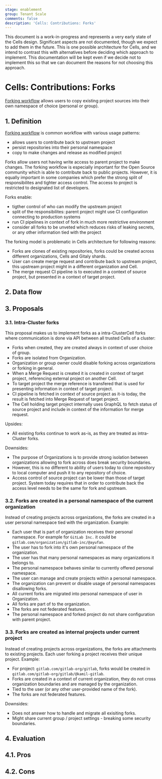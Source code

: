 ```yaml
---
stage: enablement
group: Tenant Scale
comments: false
description: 'Cells: Contributions: Forks'
---
```


This document is a work-in-progress and represents a very early state of the
Cells design. Significant aspects are not documented, though we expect to add
them in the future. This is one possible architecture for Cells, and we intend to
contrast this with alternatives before deciding which approach to implement.
This documentation will be kept even if we decide not to implement this so that
we can document the reasons for not choosing this approach.

# Cells: Contributions: Forks

[Forking workflow](../../../user/project/repository/forking_workflow.md) allows users
to copy existing project sources into their own namespace of choice (personal or group).

## 1. Definition

[Forking workflow](../../../user/project/repository/forking_workflow.md) is common workflow
with various usage patterns:

- allows users to contribute back to upstream project
- persist repositories into their personal namespace
- copy to make changes and release as modified project

Forks allow users not having write access to parent project to make changes. The forking workflow
is especially important for the Open Source community which is able to contribute back
to public projects. However, it is equally important in some companies which prefer the strong split
of responsibilites and tighter access control. The access to project is restricted
to designated list of developers.

Forks enable:

- tigther control of who can modify the upstream project
- split of the responsibilites: parent project might use CI configuration connecting to production systems
- run CI pipelines in context of fork in much more restrictive environment
- consider all forks to be unveted which reduces risks of leaking secrets, or any other information
  tied with the project

The forking model is problematic in Cells architecture for following reasons:

- Forks are clones of existing repositories, forks could be created across different organizations, Cells and Gitaly shards.
- User can create merge request and contribute back to upstream project, this upstream project might in a different organization and Cell.
- The merge request CI pipeline is to executed in a context of source project, but presented in a context of target project.

## 2. Data flow

## 3. Proposals

### 3.1. Intra-Cluster forks

This proposal makes us to implement forks as a intra-ClusterCell forks where communication is done via API
between all trusted Cells of a cluster:

- Forks when created, they are created always in context of user choice of group.
- Forks are isolated from Organization.
- Organization or group owner could disable forking across organizations or forking in general.
- When a Merge Request is created it is created in context of target project, referencing
  external project on another Cell.
- To target project the merge reference is transfered that is used for presenting information
  in context of target project.
- CI pipeline is fetched in context of source project as it-is today, the result is fetched into
  Merge Request of target project.
- The Cell holding target project internally uses GraphQL to fetch status of source project
  and include in context of the information for merge request.

Upsides:

- All existing forks continue to work as-is, as they are treated as intra-Cluster forks.

Downsides:

- The purpose of Organizations is to provide strong isolation between organizations
  allowing to fork across does break security boundaries.
- However, this is no different to ability of users today to clone repository to local computer
  and push it to any repository of choice.
- Access control of source project can be lower than those of target project. System today
  requires that in order to contribute back the access level needs to be the same for fork and upstream.

### 3.2. Forks are created in a personal namespace of the current organization

Instead of creating projects across organizations, the forks are created in a user personal namespace
tied with the organization. Example:

- Each user that is part of organization receives their personal namespace. For example for `GitLab Inc.`
  it could be `gitlab.com/organization/gitlab-inc/@ayufan`.
- The user has to fork into it's own personal namespace of the organization.
- The user has that many personal namespaces as many organizations it belongs to.
- The personal namespace behaves similar to currently offered personal namespace.
- The user can manage and create projects within a personal namespace.
- The organization can prevent or disable usage of personal namespaces disallowing forks.
- All current forks are migrated into personal namespace of user in Organization.
- All forks are part of to the organization.
- The forks are not federated features.
- The personal namespace and forked project do not share configuration with parent project.

### 3.3. Forks are created as internal projects under current project

Instead of creating projects across organizations, the forks are attachments to existing projects.
Each user forking a project receives their unique project. Example:

- For project: `gitlab.com/gitlab-org/gitlab`, forks would be created in `gitlab.com/gitlab-org/gitlab/@kamil-gitlab`.
- Forks are created in a context of current organization, they do not cross organization boundaries
  and are managed by the organization.
- Tied to the user (or any other user-provided name of the fork).
- The forks are not federated features.

Downsides:

- Does not answer how to handle and migrate all exisiting forks.
- Might share current group / project settings - breaking some security boundaries.

## 4. Evaluation

## 4.1. Pros

## 4.2. Cons

